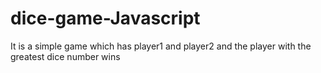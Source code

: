 # dice-game-Javascript

It is a simple game which has player1 and player2 and the player with the greatest dice number wins
